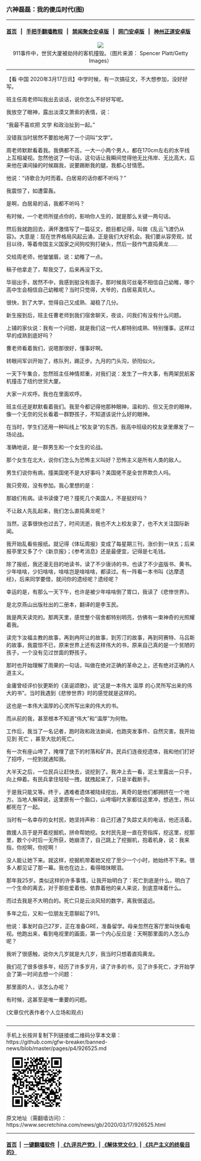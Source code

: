 ### 六神磊磊：我的傻瓜时代(图)
------------------------

#### [首页](https://github.com/gfw-breaker/banned-news/blob/master/README.md) &nbsp;&nbsp;|&nbsp;&nbsp; [手把手翻墙教程](https://github.com/gfw-breaker/guides/wiki) &nbsp;&nbsp;|&nbsp;&nbsp; [禁闻聚合安卓版](https://github.com/gfw-breaker/bn-android) &nbsp;&nbsp;|&nbsp;&nbsp; [网门安卓版](https://github.com/oGate2/oGate) &nbsp;&nbsp;|&nbsp;&nbsp; [神州正道安卓版](https://github.com/SzzdOgate/update) 



<div class="article_right" style="fone-color:#000">
 <p style="text-align: center;">
  <img src="http://img2.secretchina.com/pic/2019/9-14/p2517052a337734963-ss.jpg"/>
  <br>
   911事件中，世贸大厦被劫持的客机撞毁。（图片来源： Spencer Platt/Getty Images）
   <span id="hideid" name="hideid" style="color:red;display:none;">
    <span href="https://www.secretchina.com">
    </span>
   </span>
  </br>
 </p>
 <div id="txt-mid1-t21-2017">
  

---


  </div>
 </div>
 <p>
  【看
  <span href="https://www.secretchina.com" target="_blank">
   中国
  </span>
  2020年3月17日讯】中学时候，有一次搞征文，不大想参加，没好好写。
  <span id="hideid" name="hideid" style="color:red;display:none;">
   <span href="https://www.secretchina.com">
   </span>
  </span>
 </p>
 <p>
  班主任周老师叫我出去谈话，说你怎么不好好写呢。
 </p>
 <p>
  我放空了眼神，露出淡漠又萧索的表情，说：
 </p>
 <p>
  “我最不喜欢把
  <span href="https://www.secretchina.com/news/gb/tag/文学" target="_blank">
   文学
  </span>
  和政治扯到一起。”
 </p>
 <p>
  没错我当时居然不要脸地用了一个词叫“文学”。
 </p>
 <p>
  周老师默默看着我。我俩都不高，一大一小两个男人，都在170cm左右的水平线上互相凝视。忽然他说了一句话，这句话让我瞬间觉得他无比伟岸、无比高大，后来他在课间操的时候踹我，说要踢断我的腿，我都心甘情愿。
 </p>
 <p>
  他说：“诗歌合为时而着。白居易的话你都不听吗？”
 </p>
 <p>
  我震惊了，如遭雷轰。
 </p>
 <p>
  是啊，白居易的话，我都不听吗？
 </p>
 <p>
  有时候，一个老师所提点你的，影响你人生的，就是那么关键一两句话。
 </p>
 <p>
  然后我就跑回去，满怀激情写了一篇征文，题目都记得，叫做《乱云飞渡仍从容》。大意是：现在世界格局风起云涌，正是我们大好机会。我们要从容旁观，拭目以待，等着帝国主义国家之间狗咬狗打破头，然后一鼓作气直捣黄龙……
 </p>
 <p>
  交给周老师，他皱皱眉，说：幼稚了一点。
 </p>
 <p>
  稿子他拿走了，帮我交了，后来再没下文。
 </p>
 <p>
  华丽出手，居然不中，我感到挺没有面子。那时候我可丝毫不相信自己幼稚，哪个高中生会相信自己幼稚呢？当时只觉得，大爷的，白居易真坑人。
 </p>
 <p>
  很快，到了大学，觉得自己又成熟、凝稳了几分。
 </p>
 <p>
  新生报到后，班主任曹老师到我们宿舍聊天，夜谈，问我们有没有什么问题。
 </p>
 <p>
  上铺的家伙说：我有一个问题，就是我们这一代人都特别成熟、特别懂事。这样过早的成熟到底好吗？
 </p>
 <p>
  曹老师看着我们，说嗯那很好，懂事好啊。
 </p>
 <p>
  转眼间军训开始了，练队列，踢正步。九月的门头沟，骄阳似火。
 </p>
 <p>
  一天下午集合，忽然班主任神情郑重，对我们说：发生了一件大事，有两架民航客机撞击了纽约世贸大厦。
 </p>
 <p>
  大家一片欢呼。我也在里面欢呼。
 </p>
 <p>
  班主任还是默默看着我们。我至今都记得他那种眼神，温和的、但又无奈的眼神，像一个无奈的兄长看着一群野孩子，不知道该说什么好的眼神。
 </p>
 <p>
  在当时，学生们还用一种叫线上“校友录”的东西，我高中班级的校友录里爆发了一场论战。
 </p>
 <p>
  准确地说，是一群男生和一个女生的论战。
 </p>
 <p>
  那个女生在北大，说你们怎么为恐怖主义叫好？恐怖主义是所有人类的敌人。
 </p>
 <p>
  男生们说你有病，撞美国佬不是大好事吗？美国佬不是全世界欺负人吗。
 </p>
 <p>
  我只旁观，没有参加。我心里想的是：
 </p>
 <p>
  那娘们有病。读书读傻了吧？撞死几个美国人，不是挺好吗？
 </p>
 <center>
  <div style="max-width: 632px;height:180px; display: none; text-align: center; margin: 0 auto; overflow: hidden;overflow-x: hidden;">
   <div id="taboola-midarticle-thumbnails" style="max-width: 632px;height:180px;overflow: hidden;overflow-x: hidden;">
   </div>
  </div>
  <div>
   <ins class="adsbygoogle" data-ad-client="ca-pub-1276641434651360" data-ad-format="fluid" data-ad-layout="in-article" data-ad-slot="5164544770" style="display:block; text-align:center;">
   </ins>
  </div>
 </center>
 <p>
  不让敌人先乱起来，我们怎么直捣黄龙呢？
 </p>
 <p>
  当然，这事很快也过去了，时间流逝，我也不大上校友录了，也不大关注国际新闻。
 </p>
 <p>
  我开始乱看些报纸。就记得《体坛周报》变成了每星期三刊，涨价到一块五；后来报亭里又多了个《新京报》；《参考消息》还是最便宜，记得是七毛钱。
 </p>
 <p>
  除了报纸，我还漫无目的地读书，读了不少唐诗的书，也读了不少盗版书、黄书。少年啥啥，少妇啥啥，啥啥岂是啥啥啥，都读过。有一阵看一本书叫《达摩遗经》，后来同学要借，就问你的遗经呢？遗经呢？
 </p>
 <p>
  幸运的是，有那么一天下午，也许是被少年啥啥倒了胃口，我读了《悲惨世界》。
 </p>
 <p>
  是北京燕山出版社出的二册本，翻译的是李玉民。
 </p>
 <p>
  我是两天读完的。那两天里，感觉整个宿舍都特别明亮，仿佛有一束神奇的光照耀着我。
 </p>
 <p>
  读完卞汝福主教的故事，再到冉阿让的故事，到芳汀的故事，再到珂赛特、马吕斯的故事，我震惊不已，原来世界上还有这样伟大的书，原来自己真的是一个贫陋的孩子，一个没有见过世面的野孩子。
 </p>
 <p>
  那时也开始理解了雨果的一句话，叫做在绝对正确的革命之上，还有绝对正确的人道主义。
 </p>
 <p>
  金庸曾经评价狄更斯的《圣诞颂歌》，说“这是一本伟大
  <span href="https://www.secretchina.com/news/gb/tag/温厚" target="_blank">
   温厚
  </span>
  的心灵所写出来的伟大的书”。当时我遇到《悲惨世界》时的感觉就是这样的。
 </p>
 <center>
  <ins class="adsbygoogle" data-ad-client="ca-pub-1276641434651360" data-ad-format="fluid" data-ad-layout="in-article" data-ad-slot="3646767294" style="display:block; text-align:center;">
  </ins>
 </center>
 <p>
  这也是一本伟大温厚的心灵所写出来的伟大的书。
 </p>
 <p>
  而从前的我，甚至根本不知道“伟大”和“温厚”为何物。
 </p>
 <p>
  工作后，我当了一名记者，跑时政和政法新闻，也跑突发事件、自然灾害。我开始见到
  <span href="https://www.secretchina.com/news/gb/tag/死亡" target="_blank">
   死亡
  </span>
  ，甚至大批的死亡。
 </p>
 <p>
  有一次有座山垮了，掩埋了底下的村落和矿井。民兵们连夜挖遗体，我和他们打好了招呼，一挖到就通知我。
 </p>
 <p>
  大半天之后，一位民兵让赶快去，说挖到了。我冲上去一看，泥土里露出一只手，向上伸着。有民兵拿住轻轻一拽，就拽起来了，只是半截断手。
 </p>
 <p>
  于是我只能又等。终于，遇难者遗体被陆续挖出，离奇的是他们都拥挤在一个地方。当地人解释说，这里原有一个豁口，山垮塌时大家都往这里冲，想逃生，所以都死在了一起。
 </p>
 <p>
  当时有一名幸存的女村民，她坚持声称：自己打通了失踪丈夫的电话，他还活着。
 </p>
 <p>
  救援人员于是开着挖掘机，拼命帮她挖。女村民先是一直在旁指挥，挖这里，挖那里，数个小时后一无所获，她崩溃了，自己跳上了挖掘机，抱着机身，说：我来指，你挖啊，你挖啊！
 </p>
 <p>
  没人能让她下来。就这样，挖掘机带着她又挖了至少一个小时，她始终不下来。很多人都见证了那一幕。我也在边上，看得暗抹眼泪。
 </p>
 <p>
  那年我25岁。类似这样的许多事情，让我开始明白了：死亡到底是什么，明白了一个生命的离去，对于那些爱着他、依靠着他的亲人来说，到底意味着什么。
 </p>
 <p>
  而过去我是不大明白的。死亡只是云淡风轻的数字，离我很遥远。
 </p>
 <p>
  多年之后，又和一位朋友无意聊起了911。
 </p>
 <p>
  他说：事发时自己27岁，正在准备GRE，准备留学。母亲忽然在客厅里叫快看电视。他跑出来，看到电视里的画面，第一个内心反应是：天啊那里面的人怎么办呢？
 </p>
 <p>
  我听了很感触，说你大几岁就是大几岁，我当时只想着直捣黄龙。
 </p>
 <p>
  我们花了很多很多年，经历了许多岁月，读了许多的书，见了许多死亡，才开始学会了第一时间去想一个问题：
 </p>
 <p>
  那里面的人，该怎么办呢？
 </p>
 <p>
  有时候，这甚至是唯一重要的问题。
 </p>
 (文章仅代表作者个人立场和观点)
 <center>
  <div>
   <div id="txt-mid2-t22-2017" style="display: block;  max-height: 351px;  overflow: hidden;">
    <div id="SC-21xxx">
    </div>
    <ins class="adsbygoogle" data-ad-client="ca-pub-1276641434651360" data-ad-format="auto" data-ad-slot="4301710469" data-full-width-responsive="true" style="display:block">
    </ins>
   </div>
  </div>
 </center>
 <div style="padding-top:12px;">
 </div>
</div>

<hr/>
手机上长按并复制下列链接或二维码分享本文章：<br/>
https://github.com/gfw-breaker/banned-news/blob/master/pages/p4/926525.md <br/>
<a href='https://github.com/gfw-breaker/banned-news/blob/master/pages/p4/926525.md'><img src='https://github.com/gfw-breaker/banned-news/blob/master/pages/p4/926525.md.png'/></a> <br/>
原文地址（需翻墙访问）：https://www.secretchina.com/news/gb/2020/03/17/926525.html


------------------------
#### [首页](https://github.com/gfw-breaker/banned-news/blob/master/README.md) &nbsp;|&nbsp; [一键翻墙软件](https://github.com/gfw-breaker/nogfw/blob/master/README.md) &nbsp;| [《九评共产党》](https://github.com/gfw-breaker/9ping.md/blob/master/README.md#九评之一评共产党是什么) | [《解体党文化》](https://github.com/gfw-breaker/jtdwh.md/blob/master/README.md) | [《共产主义的终极目的》](https://github.com/gfw-breaker/gczydzjmd.md/blob/master/README.md)


<img src='http://gfw-breaker.win/banned-news/pages/p4/926525.md' width='0px' height='0px'/>
